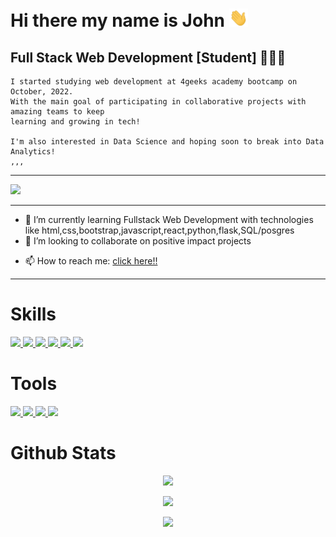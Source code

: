 # Hi there my name is John <img src="https://raw.githubusercontent.com/Johndbm/Johndbm/main/wave.gif" width="30">
## Full Stack Web Development [Student] 👨🏽‍💻
    I started studying web development at 4geeks academy bootcamp on October, 2022. 
    With the main goal of participating in collaborative projects with amazing teams to keep
    learning and growing in tech! 
    
    I'm also interested in Data Science and hoping soon to break into Data Analytics!
    ,,,

---

<a href="https://www.linkedin.com/in/Johndbm/">
    <img src="https://img.shields.io/badge/LinkedIn-0077B5?style=for-the-badge&logo=linkedin&logoColor=white"/>
</a>

---

<!-- - 🔭 I’m currently working on ... -->
- 🌱 I’m currently learning Fullstack Web Development with technologies like html,css,bootstrap,javascript,react,python,flask,SQL/posgres
- 👯 I’m looking to collaborate on positive impact projects
<!-- - 🤔 I’m looking for help with ... -->
<!-- - 💬 Ask me about ... -->
- 📫 How to reach me: <a href="mailto:johndbm@outlook.com">click here!!</a>
<!-- - ⚡ Fun fact: ... -->

---

# Skills
<a href="https://www.w3.org/TR/html5/">
    <img src="https://img.shields.io/badge/HTML5-E34F26?style=for-the-badge&logo=html5&logoColor=white"/>
</a>
<a href="https://developer.mozilla.org/en-US/docs/Web/CSS">
    <img src="https://img.shields.io/badge/CSS3-1572B6?style=for-the-badge&logo=css3&logoColor=white"/>
</a>
<a href="https://getbootstrap.com/">
    <img src="https://img.shields.io/badge/Bootstrap-563D7C?style=for-the-badge&logo=bootstrap&logoColor=white"/>
</a>
<a href="https://developer.mozilla.org/en-US/docs/Web/JavaScript">
    <img src="https://img.shields.io/badge/JavaScript-F7DF1E?style=for-the-badge&logo=javascript&logoColor=black"/>
</a>
<a href="https://reactjs.org/">
    <img src="https://img.shields.io/badge/React-20232A?style=for-the-badge&logo=react&logoColor=61DAFB"/>
</a>
<a href="https://flask.palletsprojects.com/en/2.2.x/">
    <img src="https://img.shields.io/badge/Flask-000000?style=for-the-badge&logo=flask&logoColor=white"/>
</a>

<!-- Pending to activate
![React](https://img.shields.io/badge/React-20232A?style=for-the-badge&logo=react&logoColor=61DAFB)
![Flask](https://img.shields.io/badge/Flask-000000?style=for-the-badge&logo=flask&logoColor=white)

-->

# Tools
<a href="https://git-scm.com/">
    <img src="https://img.shields.io/badge/GIT-E44C30?style=for-the-badge&logo=git&logoColor=white"/>
</a>
<a href="https://github.com/">
    <img src="https://img.shields.io/badge/GitHub-100000?style=for-the-badge&logo=github&logoColor=white"/>
</a>
<a href="https://code.visualstudio.com/">
    <img src="https://img.shields.io/badge/Visual_Studio_Code-0078D4?style=for-the-badge&logo=visual%20studio%20code&logoColor=white"/>
</a>
<a href="https://gitpod.io">
    <img src="https://img.shields.io/badge/Gitpod-000000?style=for-the-badge&logo=gitpod&logoColor=#FFAE33"/>
</a>



# Github Stats
<p align="center">
    <img src="https://visitor-badge.laobi.icu/badge?page_id=Johndbm.Johndbm">
</p>
<p align="center">
   <img width="300" src="https://github-readme-stats.vercel.app/api/top-langs/?username=johndbm&theme=blue-green">
</p>
<p align="center">
    <img width="300" src="https://github-readme-stats.vercel.app/api?username=johndbm&theme=blue-green">
</p>

<!--![Top-Langs](https://github-readme-stats.vercel.app/api/top-langs/?username=johndbm&theme=blue-green)
![Stats](https://github-readme-stats.vercel.app/api?username=johndbm&theme=blue-green)


<!--
**Johndbm/johndbm** is a ✨ _special_ ✨ repository because its `README.md` (this file) appears on your GitHub profile.

Here are some ideas to get you started:

- 🔭 I’m currently working on ...
- 🌱 I’m currently learning ...
- 👯 I’m looking to collaborate on ...
- 🤔 I’m looking for help with ...
- 💬 Ask me about ...
- 📫 How to reach me: ...
- 😄 Pronouns: ...
- ⚡ Fun fact: ...
-->
